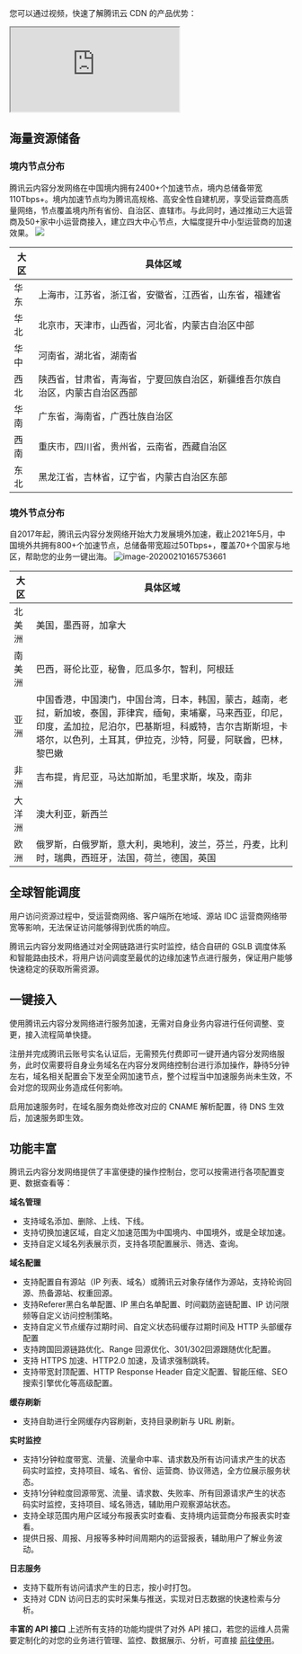 您可以通过视频，快速了解腾讯云 CDN 的产品优势：
<div class="doc-video-mod"><iframe src="https://cloud.tencent.com/edu/learning/quick-play/2208-31056?source=gw.doc.media&withPoster=1&notip=1"></iframe></div>

## 海量资源储备
### 境内节点分布
腾讯云内容分发网络在中国境内拥有2400+个加速节点，境内总储备带宽110Tbps+。境内加速节点均为腾讯高规格、高安全性自建机房，享受运营商高质量网络，节点覆盖境内所有省份、自治区、直辖市。与此同时，通过推动三大运营商及50+家中小运营商接入，建立四大中心节点，大幅度提升中小型运营商的加速效果。
![](https://qcloudimg.tencent-cloud.cn/raw/a0f49ff8ae436b49d9cf83a3f5d5c9dd.png)

| 大区   | 具体区域                                                     |
| ------ | ------------------------------------------------------------ |
|华东 |       上海市，江苏省，浙江省，安徽省，江西省，山东省，福建省|
|华北   |     北京市，天津市，山西省，河北省，内蒙古自治区中部|
|华中  |      河南省，湖北省，湖南省|
|西北   |     陕西省，甘肃省，青海省，宁夏回族自治区，新疆维吾尔族自治区，内蒙古自治区西部        |
|华南  |      广东省，海南省，广西壮族自治区|
|西南   |     重庆市，四川省，贵州省，云南省，西藏自治区|
|东北      |  黑龙江省，吉林省，辽宁省，内蒙古自治区东部|

### 境外节点分布
自2017年起，腾讯云内容分发网络开始大力发展境外加速，截止2021年5月，中国境外共拥有800+个加速节点，总储备带宽超过50Tbps+，覆盖70+个国家与地区，帮助您的业务一键出海。
![image-20200210165753661](https://main.qcloudimg.com/raw/07d6b21c63066c488bbf0e4ed4f7eda5.png)

|大区      |  具体区域|
| ------ | ------------------------------------------------------------ |
|北美洲      |  美国，墨西哥，加拿大|
|南美洲   |     巴西，哥伦比亚，秘鲁，厄瓜多尔，智利，阿根廷|
|亚洲     |   中国香港，中国澳门，中国台湾，日本，韩国，蒙古，越南，老挝，新加坡，泰国，菲律宾，缅甸，柬埔寨，马来西亚，印尼，印度，孟加拉，尼泊尔，巴基斯坦，科威特，吉尔吉斯斯坦，卡塔尔，以色列，土耳其，伊拉克，沙特，阿曼，阿联酋，巴林，黎巴嫩        |
|非洲   |     吉布提，肯尼亚，马达加斯加，毛里求斯，埃及，南非|
|大洋洲  |      澳大利亚，新西兰|
|欧洲    |    俄罗斯，白俄罗斯，意大利，奥地利，波兰，芬兰，丹麦，比利时，瑞典，西班牙，法国，荷兰，德国，英国|

## 全球智能调度

用户访问资源过程中，受运营商网络、客户端所在地域、源站 IDC 运营商网络带宽等影响，无法保证访问能够得到优质的响应。

腾讯云内容分发网络通过对全网链路进行实时监控，结合自研的 GSLB 调度体系和智能路由技术，将用户访问调度至最优的边缘加速节点进行服务，保证用户能够快速稳定的获取所需资源。

## 一键接入
使用腾讯云内容分发网络进行服务加速，无需对自身业务内容进行任何调整、变更，接入流程简单快捷。

注册并完成腾讯云账号实名认证后，无需预先付费即可一键开通内容分发网络服务，此时仅需要将自身业务域名在内容分发网络控制台进行添加操作，静待5分钟左右，域名相关配置会下发至全网加速节点，整个过程当中加速服务尚未生效，不会对您的现网业务造成任何影响。

启用加速服务时，在域名服务商处修改对应的 CNAME 解析配置，待 DNS 生效后，加速服务即生效。

## 功能丰富

腾讯云内容分发网络提供了丰富便捷的操作控制台，您可以按需进行各项配置变更、数据查看等：

**域名管理**
+ 支持域名添加、删除、上线、下线。
+ 支持切换加速区域，自定义加速范围为中国境内、中国境外，或是全球加速。
+ 支持自定义域名列表展示页，支持各项配置展示、筛选、查询。

**域名配置**
+ 支持配置自有源站（IP 列表、域名）或腾讯云对象存储作为源站，支持轮询回源、热备源站、权重回源。
+ 支持Referer黑白名单配置、IP 黑白名单配置、时间戳防盗链配置、IP 访问限频等自定义访问控制策略。
+ 支持自定义节点缓存过期时间、自定义状态码缓存过期时间及 HTTP 头部缓存配置
+ 支持跨国回源链路优化、Range 回源优化、301/302回源跟随优化配置。
+ 支持 HTTPS 加速、HTTP2.0 加速，及请求强制跳转。
+ 支持带宽封顶配置、HTTP Response Header 自定义配置、智能压缩、SEO 搜索引擎优化等高级配置。

**缓存刷新**
+ 支持自助进行全网缓存内容刷新，支持目录刷新与 URL 刷新。

**实时监控**
+ 支持1分钟粒度带宽、流量、流量命中率、请求数及所有访问请求产生的状态码实时监控，支持项目、域名、省份、运营商、协议筛选，全方位展示服务状态。
+ 支持1分钟粒度回源带宽、流量、请求数、失败率、所有回源请求产生的状态码实时监控，支持项目、域名筛选，辅助用户观察源站状态。
+ 支持全球范围内用户区域分布报表实时查看、支持境内运营商分布报表实时查看。
+ 提供日报、周报、月报等多种时间周期内的运营报表，辅助用户了解业务波动。

**日志服务**
+ 支持下载所有访问请求产生的日志，按小时打包。
+ 支持对 CDN 访问日志的实时采集与推送，实现对日志数据的快速检索与分析。

**丰富的 API 接口**
上述所有支持的功能均提供了对外 API 接口，若您的运维人员需要定制化的对您的业务进行管理、监控、数据展示、分析，可直接 [前往使用](https://cloud.tencent.com/document/product/228/30974)。

